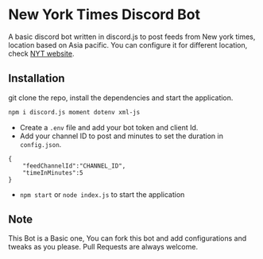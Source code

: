 # New York Times Discord Bot

A basic discord bot written in discord.js to post feeds from New york times, location based on Asia pacific.
You can configure it for different location, check [NYT website](https://www.nytimes.com/rss).

## Installation

git clone the repo, install the dependencies and start the application.

```sh
npm i discord.js moment dotenv xml-js
```

+ Create a `.env` file and add your bot token and client Id.
+ Add your channel ID to post and minutes to set the duration in `config.json`.
```
{
    "feedChannelId":"CHANNEL_ID",
    "timeInMinutes":5
}
```
+ `npm start` or `node index.js` to start the application

## Note
This Bot is a Basic one, You can fork this bot and add configurations and tweaks as you please.
Pull Requests are always welcome.